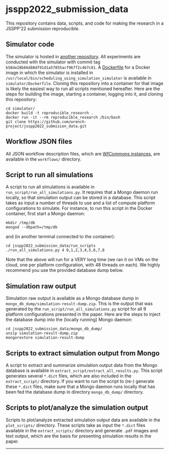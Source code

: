 # jsspp2022_submission_data

This repository contains data, scripts, and code for making the research in a JSSPP'22 submission reproducible.

## Simulator code

The simulator is hosted in [another repository](https://github.com/wrench-project/scheduling_using_simulation_simulator). All experiments are
conducted with the simulator with commit tag `b58de28b66d80df91d1a57855acf967f2c4b7c81`. 
A [Dockerfile](https://docs.docker.com/engine/reference/builder/) for a Docker image in which the simulator is installed in
`/usr/local/bin/scheduling_using_simulation_simulator` is 
available in `simulator/Dockerfile`. Cloning this repository into a
container for that image is likely the easiest way to run all scripts
mentioned hereafter. Here are the steps for building the image, starting a
container, logging into it, and cloning this repository:

```
cd simulator/
docker build -t reproducible_research .
docker run -it --rm reproducible_research /bin/bash
git clone https://github.com/wrench-project/jsspp2022_submision_data.git
```

## Workflow JSON files

All JSON workflow description files, which are [WfCommons instances](https://wfcommons.org/instances), are available in the `workflows/` directory. 

## Script to run all simulations

A script to run all simulations is available in `run_script/run_all_simulations.py`. It requires that a Mongo daemon run locally, so that simulation output can be stored in a database.  This script takes as input a number of threads to use and a list of compute platform configurations to simulate. For instance, to run this script in the Docker container, first start a Mongo daemon:

```
mkdir /tmp/db
mongod --dbpath=/tmp/db 
```

and (in another terminal connected to the container):

```
cd jsspp2022_submission_data/run_scripts
./run_all_simulations.py 4 0,1,2,3,4,5,6,7,8
```

Note that the above will run for a VERY long time (we ran it on VMs on the
cloud, one per platform configuration, with 48 threads on each). We highly
recommend you use the provided database dump below. 

## Simulation raw output

Simulation raw output is available as a Mongo database dump in `mongo_db_dump/simulation-result-dump.zip`. This is the output that was generated by the `run_script/run_all_simulations.py` script for all 9 platform configurations presented in the paper. 
Here are the steps to inject the database dump into the (locally running) Mongo daemon:

```
cd jsspp2022_submission_data/mongo_db_dump/
unzip simulation-result-dump.zip
mongorestore simulation-result-dump
```

## Scripts to extract simulation output from Mongo

A script to extract and summarize simulation output data from the Mongo database is available in `extract_script/extract_all_results.py`. This script generates several `*.dict` files, which are also included in the `extract_script/` directory.  If you want to run the script to (re-) generate these `*.dict` files, make sure that a Mongo daemon runs locally that has been fed the database dump in directory `mongo_db_dump/` directory. 


## Scripts to plot/analyze the simulation output

Scripts to plot/analyze extracted simulation output data are available in the `plot_scripts/` directory.  These scripts take as input the `*.dict` files available in the `extract_scripts/` directory and generate `.pdf` images and text output, which are the basis for presenting simulation results in the paper.

---
